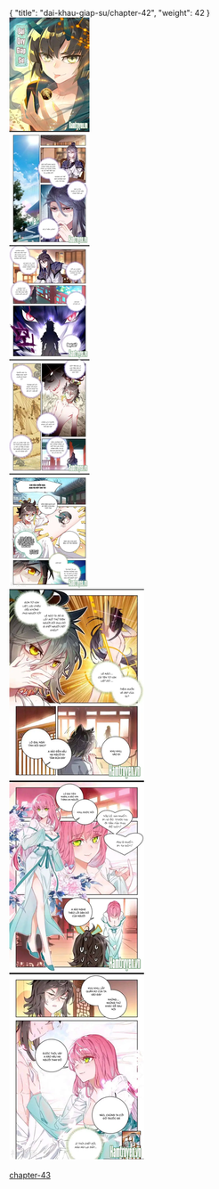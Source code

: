 { "title": "dai-khau-giap-su/chapter-42", "weight": 42 }
<img src="dai-khau-giap-su_0042_01-7cb1efa01a2948e7a0155d227a1e7753.webp" alt="page-1" origin="http://1.bp.blogspot.com/-ap_ziU7nl9w/WgpsmnbvDxI/AAAAAAAAi1c/kt_4V9RZ9BIpiAPp6iVunZY9CNr7072AwCLcBGAs/s1600/1.jpg?imgmax=0"><br/>
<img src="dai-khau-giap-su_0042_02-f5d1e012a55904f3d51846c56ef5d608.webp" alt="page-2" origin="http://1.bp.blogspot.com/-b8579SmxhfI/WgpsmohAfGI/AAAAAAAAi1Y/6BbIb73m_ZQOXZogmyhs_O1RV7A5tmE1ACLcBGAs/s1600/2.jpg?imgmax=0"><br/>
<br/><a class="nextchap" href="/dai-khau-giap-su/chapter-43">chapter-43</a>

